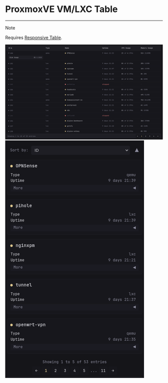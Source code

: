 # ProxmoxVE VM/LXC Table
---
> [!NOTE]
>
> Requires [Responsive Table](https://github.com/ralphocdol/glance-micro-scripts/blob/main/responsive-table/README.md).

![desktop](preview1.png)
![mobile](preview2.png)